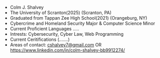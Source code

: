 - Colm J. Shalvey
- The University of Scranton(2025) (Scranton, PA)
- Graduated from Tappan Zee High School(2021) (Orangeburg, NY)
- Cybercrime and Homeland Security Major & Computer Science Minor
- Current Proficient Languages .....
- Intrests: Cybersecurity, Cyber Law, Web Programming
- Current Ceritifications (.......)
- Areas of contact: cshalvey7@gmail.com OR https://www.linkedin.com/in/colm-shalvey-bb9912274/

